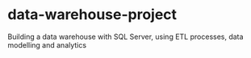 # data-warehouse-project
Building a data warehouse with SQL Server, using ETL processes, data modelling and analytics

